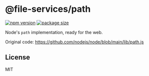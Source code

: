 # @file-services/path

[![npm version](https://img.shields.io/npm/v/@file-services/path.svg)](https://www.npmjs.com/package/@file-services/path)
[![package size](https://img.shields.io/bundlephobia/minzip/@file-services/path)](https://bundlephobia.com/result?p=@file-services/path)

Node's `path` implementation, ready for the web.

Original code: https://github.com/nodejs/node/blob/main/lib/path.js

## License

MIT
